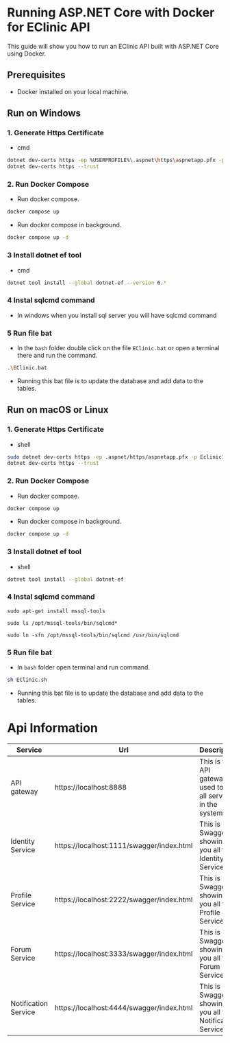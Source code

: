 <!-- <div align="center">
  <a href="https://github.com/hoangkhang12789/NHK_MP3/blob/main/assets/image/avataSmall.jpg">
    <img src="images/logo.png" alt="Logo" width="80" height="80">
  </a>
</div> -->

# Running ASP.NET Core with Docker for EClinic API
This guide will show you how to run an EClinic API built with ASP.NET Core using Docker.

## Prerequisites
* Docker installed on your local machine.
## Run on Windows
### 1. Generate Https Certificate
* cmd
```sh
dotnet dev-certs https -ep %USERPROFILE%\.aspnet\https\aspnetapp.pfx -p Eclinic123
dotnet dev-certs https --trust
  ```
### 2. Run Docker Compose
* Run docker compose.
 ```sh
docker compose up
  ```
* Run docker compose in background.
 ```sh
docker compose up -d
  ```
### 3 Install dotnet ef tool
* cmd
```sh
dotnet tool install --global dotnet-ef --version 6.*
  ```
### 4 Instal sqlcmd command
* In windows when you install sql server you will have sqlcmd command
### 5 Run file bat
* In the `bash` folder double click on the file `EClinic.bat` or open a terminal there and run the command.
 ```sh
 .\EClinic.bat
  ```
* Running this bat file is to update the database and add data to the tables.

## Run on macOS or Linux
### 1. Generate Https Certificate
* shell
```sh
sudo dotnet dev-certs https -ep .aspnet/https/aspnetapp.pfx -p Eclinic123
dotnet dev-certs https --trust
  ```
### 2. Run Docker Compose
* Run docker compose.
 ```sh
docker compose up
  ```
* Run docker compose in background.
 ```sh
docker compose up -d
  ```
### 3 Install dotnet ef tool
* shell
```sh
dotnet tool install --global dotnet-ef
  ```
### 4 Instal sqlcmd command
 ```
 sudo apt-get install mssql-tools
  ```
  ```
 sudo ls /opt/mssql-tools/bin/sqlcmd*
  ```
  ```
 sudo ln -sfn /opt/mssql-tools/bin/sqlcmd /usr/bin/sqlcmd
  ```
### 5 Run file bat
* In `bash` folder open terminal and run command.
 ```sh
 sh EClinic.sh
  ```
* Running this bat file is to update the database and add data to the tables.
# Api Information
| Service | Url | Description |
| -------- | -------- | -------- |
| API gateway | https://localhost:8888 | This is the API gateway used to run all services in the system |
| Identity Service | https://localhost:1111/swagger/index.html | This is Swagger UI showing you all the Identity Service Api |
| Profile Service | https://localhost:2222/swagger/index.html | This is Swagger UI showing you all the Profile Service Api |
| Forum Service | https://localhost:3333/swagger/index.html | This is Swagger UI showing you all the Forum Service Api |
| Notification Service | https://localhost:4444/swagger/index.html | This is Swagger UI showing you all the Notification Service Api |